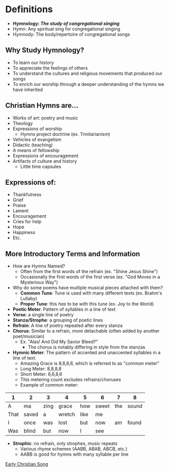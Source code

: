 # Definitions

- **Hymnology: *The study of congregational singing***
- Hymn: Any spiritual sing for congregational singing
- Hymnody: The body/repertoire of congregational songs
## Why Study Hymnology?

- To learn our history
- To appreciate the feelings of others
- To understand the cultures and religious movements that produced our songs
- To enrich our worship through a deeper understanding of the hymns we have inherited
## Christian Hymns are...

- Works of art: poetry and music
- Theology
- Expressions of worship
	- Hymns project doctrine (ex. Trinitarianism)
- Vehicles of evangelism
- Didactic (teaching)
- A means of fellowship
- Expressions of encouragement
- Artifacts of culture and history
	- Little time capsules
## Expressions of:

- Thankfulness
- Grief
- Praise
- Lament
- Encouragement
- Cries for help
- Hope
- Happiness
- Etc.

## More Introductory Terms and Information

- How are Hymns Named?
	- Often from the first words of the refrain (ex. "Shine Jesus Shine")
	- Occasionally the first words of the first verse (ex. "God Moves in a Mysterious Way")
- Why do some poems have multiple musical pieces attached with them?
	- **Common Tune**: Tune is used with many different texts (ex. Brahm's Lullaby)
	- **Proper Tune**: this *has* to be with this tune (ex. Joy to the World)
- **Poetic Meter**: Pattern of syllables in a line of text
- **Verse**: a single line of poetry
- **Stanza/Strophe**: a grouping of poetic lines
- **Refrain**: A line of poetry repeated after every stanza
- **Chorus**: Similar to a refrain, more detachable (often added by another poet/musician)
	- Ex. "Alas! And Did My Savior Bleed?"
		- The chorus is notably differing in style from the stanzas
- **Hymnic Meter**: The pattern of accented and unaccented syllables in a line of text.
	- Amazing Grace is 8,6,8,6, which is referred to as "common meter"
	- Long Meter: 8,8,8,8
	- Short Meter: 6,6,8,6
	- This metering count excludes refrains/choruses
	- Example of common meter:

| 1    | 2     | 3    | 4      | 5    | 6     | 7   | 8     |
| ---- | ----- | ---- | ------ | ---- | ----- | --- | ----- |
| A    | ma    | zing | grace  | how  | sweet | the | sound |
| That | saved | a    | wretch | like | me    |     |       |
| I    | once  | was  | lost   | but  | now   | am  | found |
| Was  | blind | but  | now    | I    | see   |     |       |

- **Strophic**: no refrain, only strophes, music repeats
	- Various rhyme schemes (AABB, ABAB, ABCB, etc.)
	- AABB is good for hymns with many syllable per line

[Early Christian Song](notes/Fall%202023/Hymnology/Early%20Christian%20Song.md)